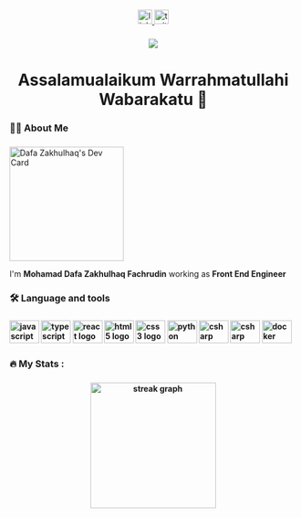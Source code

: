 ###

<div align="center">
  <a href="https://www.linkedin.com/in/mohamad-dafa-zakhulhaq-fachrudin-3a126218b/" target="_blank">
    <img src="https://img.shields.io/static/v1?message=LinkedIn&logo=linkedin&label=&color=0077B5&logoColor=white&labelColor=&style=for-the-badge" height="25" alt="linkedin logo"  />
  </a>
  <a href="https://www.linkedin.com/in/mohamad-dafa-zakhulhaq-fachrudin-3a126218b/" target="_blank">
    <img src="https://img.shields.io/static/v1?message=Instagram&logo=instagram&label=&color=C13584&logoColor=white&labelColor=&style=for-the-badge" height="25" alt="twitter logo"  />
  </a>
</div>

###

<div align="center">
  <img src="https://komarev.com/ghpvc/?username=dafazakhulhaq27&label=Profile%20views&color=0e75b6&style=flat"  />
</div>

###

<h1 align="center" >Assalamualaikum Warrahmatullahi Wabarakatu 👋</h1>

###

<h3 align="left"> 👨‍💻 About Me</h3>

###
<a href="https://app.daily.dev/dafazakhulhaq"><img src="https://api.daily.dev/devcards/51b27c72117a441987c6791cc3564576.png?r=vto" width="200" alt="Dafa Zakhulhaq's Dev Card"/></a>  

<p align="left">I'm <b>Mohamad Dafa Zakhulhaq Fachrudin</b> working as  <b>Front End Engineer</p>

###

<h3 align="left">🛠 Language and tools</h3>

###

<div align="left">
   <img src="https://cdn.jsdelivr.net/gh/devicons/devicon/icons/javascript/javascript-original.svg" height="40" width="52" alt="javascript logo"  />
  <img src="https://cdn.jsdelivr.net/gh/devicons/devicon/icons/typescript/typescript-plain.svg" height="40" width="52" alt="typescript logo"  />
  <img src="https://cdn.jsdelivr.net/gh/devicons/devicon/icons/react/react-original.svg" height="40" width="52" alt="react logo"  />
  <img src="https://cdn.jsdelivr.net/gh/devicons/devicon/icons/html5/html5-original.svg" height="40" width="52" alt="html5 logo"  />
  <img src="https://cdn.jsdelivr.net/gh/devicons/devicon/icons/css3/css3-original.svg" height="40" width="52" alt="css3 logo"  />
  <img src="https://cdn.jsdelivr.net/gh/devicons/devicon/icons/python/python-original.svg" height="40" width="52" alt="python logo"  />
  <img src="https://cdn.jsdelivr.net/gh/devicons/devicon/icons/flutter/flutter-original.svg" height="40" width="52" alt="csharp logo"  />
    <img src="https://cdn.jsdelivr.net/gh/devicons/devicon/icons/nodejs/nodejs-original.svg" height="40" width="52" alt="csharp logo"  />
  <img src="https://cdn.jsdelivr.net/gh/devicons/devicon/icons/docker/docker-plain-wordmark.svg" height="40" width="52" alt="docker logo"  />
</div>

###

<h3 align="left">🔥   My Stats :</h3>

###

<div align="center">
  <img src="https://streak-stats.demolab.com?user=dafazakhulhaq27&locale=en&mode=daily&hide_border=false&border_radius=5&order=3" height="220" alt="streak graph"  />
</div>

###
